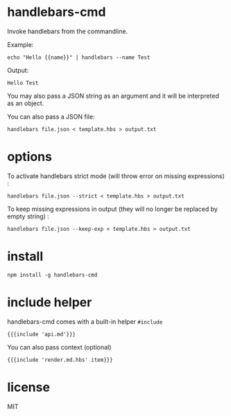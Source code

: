 # handlebars-cmd

Invoke handlebars from the commandline.

Example:

    echo "Hello {{name}}" | handlebars --name Test

Output:

    Hello Test

You may also pass a JSON string as an argument and it will be
interpreted as an object.


You can also pass a JSON file:

    handlebars file.json < template.hbs > output.txt

# options

To activate handlebars strict mode (will throw error on missing expressions) :

    handlebars file.json --strict < template.hbs > output.txt

To keep missing expressions in output (they will no longer be replaced by empty string) :

    handlebars file.json --keep-exp < template.hbs > output.txt

# install

    npm install -g handlebars-cmd

# include helper

handlebars-cmd comes with a built-in helper `#include`

    {{{include 'api.md'}}}

You can also pass context (optional)

    {{{include 'render.md.hbs' item}}}

# license

MIT
